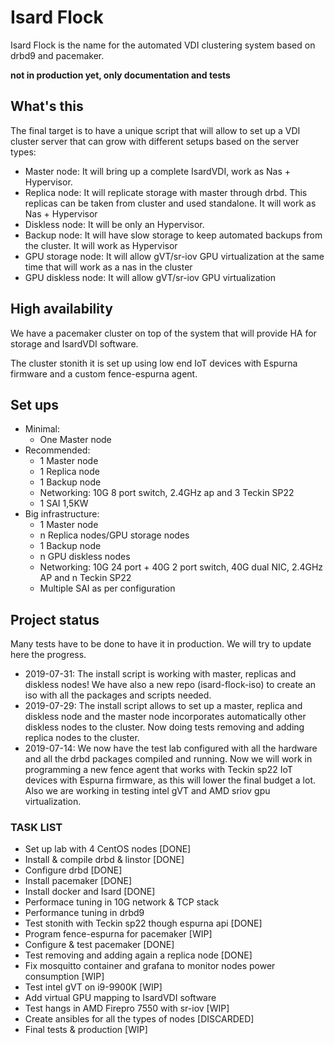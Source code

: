 # Isard Flock

Isard Flock is the name for the automated VDI clustering system based on drbd9 and pacemaker.

**not in production yet, only documentation and tests**

## What's this

The final target is to have a unique script that will allow to set up a VDI cluster server that can grow with different setups based on the server types:

- Master node: It will bring up a complete IsardVDI, work as Nas + Hypervisor.
- Replica node: It will replicate storage with master through drbd. This replicas can be taken from cluster and used standalone. It will work as Nas + Hypervisor
- Diskless node: It will be only an Hypervisor.
- Backup node: It will have slow storage to keep automated backups from the cluster. It will work as Hypervisor
- GPU storage node: It will allow gVT/sr-iov GPU virtualization at the same time that will work as a nas in the cluster
- GPU diskless node: It will allow gVT/sr-iov GPU virtualization

## High availability

We have a pacemaker cluster on top of the system that will provide HA for storage and IsardVDI software.

The cluster stonith it is set up using low end IoT devices with Espurna firmware and a custom fence-espurna agent.

## Set ups

- Minimal:
  - One Master node
- Recommended:
  - 1 Master node
  - 1 Replica node
  - 1 Backup node
  - Networking: 10G 8 port switch, 2.4GHz ap and 3 Teckin SP22
  - 1 SAI 1,5KW
- Big infrastructure:
  - 1 Master node
  - n Replica nodes/GPU storage nodes
  - 1 Backup node
  - n GPU diskless nodes
  - Networking: 10G 24 port + 40G 2 port switch, 40G dual NIC, 2.4GHz AP and n Teckin SP22
  - Multiple SAI as per configuration
  
## Project status

Many tests have to be done to have it in production. We will try to update here the progress. 

- 2019-07-31: The install script is working with master, replicas and diskless nodes! We have also a new repo (isard-flock-iso) to create an iso with all the packages and scripts needed.
- 2019-07-29: The install script allows to set up a master, replica and diskless node and the master node incorporates automatically other diskless nodes to the cluster. Now doing tests removing and adding replica nodes to the cluster.
- 2019-07-14: We now have the test lab configured with all the hardware and all the drbd packages compiled and running. Now we will work in programming a new fence agent that works with Teckin sp22 IoT devices with Espurna firmware, as this will lower the final budget a lot. Also we are working in testing intel gVT and AMD sriov gpu virtualization.

### TASK LIST

- Set up lab with 4 CentOS nodes [DONE]
- Install & compile drbd & linstor [DONE]
- Configure drbd [DONE]
- Install pacemaker [DONE]
- Install docker and Isard [DONE]
- Performace tuning in 10G network & TCP stack
- Performance tuning in drbd9
- Test stonith with Teckin sp22 though espurna api [DONE]
- Program fence-espurna for pacemaker [WIP]
- Configure & test pacemaker [DONE]
- Test removing and adding again a replica node [DONE]
- Fix mosquitto container and grafana to monitor nodes power consumption [WIP]
- Test intel gVT on i9-9900K [WIP]
- Add virtual GPU mapping to IsardVDI software
- Test hangs in AMD Firepro 7550 with sr-iov [WIP]
- Create ansibles for all the types of nodes [DISCARDED]
- Final tests & production [WIP]

